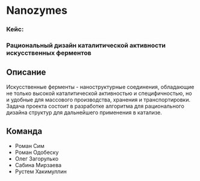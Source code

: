 # Nanozymes
### Кейс:
### Рациональный дизайн каталитической активности искусственных ферментов


## Описание
Искусственные ферменты - наноструктурные соединения, обладающие не только высокой каталитической активностью и специфичностью, но и удобные для массового производства, хранения и транспортировки. Задача проекта состоит в разработке алгоритма для рационального дизайна структур для дальнейшего применения в катализе.

## Команда
- Роман Сим
- Роман Одобеску
- Олег Загорулько
- Сабина Мирзаева
- Рустем Хакимуллин


